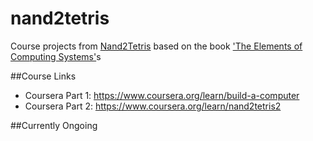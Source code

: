# nand2tetris

Course projects from [Nand2Tetris](https://www.nand2tetris.org/) based on the book ['The Elements of Computing Systems'](https://www.nand2tetris.org/book)s

##Course Links
+ Coursera Part 1: https://www.coursera.org/learn/build-a-computer
+ Coursera Part 2: https://www.coursera.org/learn/nand2tetris2

##Currently Ongoing


